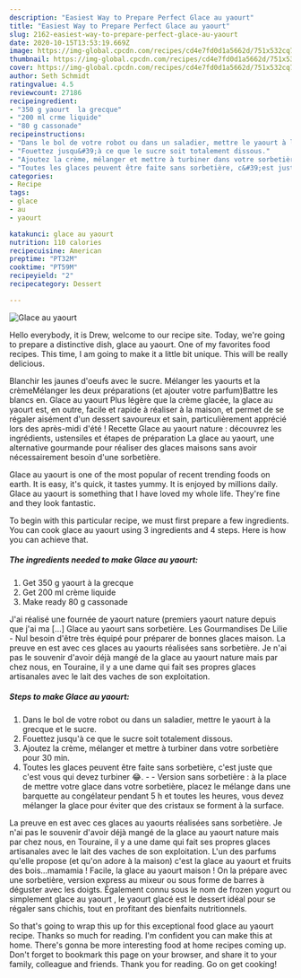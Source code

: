 ```yaml
---
description: "Easiest Way to Prepare Perfect Glace au yaourt"
title: "Easiest Way to Prepare Perfect Glace au yaourt"
slug: 2162-easiest-way-to-prepare-perfect-glace-au-yaourt
date: 2020-10-15T13:53:19.669Z
image: https://img-global.cpcdn.com/recipes/cd4e7fd0d1a5662d/751x532cq70/glace-au-yaourt-photo-principale-de-la-recette.jpg
thumbnail: https://img-global.cpcdn.com/recipes/cd4e7fd0d1a5662d/751x532cq70/glace-au-yaourt-photo-principale-de-la-recette.jpg
cover: https://img-global.cpcdn.com/recipes/cd4e7fd0d1a5662d/751x532cq70/glace-au-yaourt-photo-principale-de-la-recette.jpg
author: Seth Schmidt
ratingvalue: 4.5
reviewcount: 27186
recipeingredient:
- "350 g yaourt  la grecque"
- "200 ml crme liquide"
- "80 g cassonade"
recipeinstructions:
- "Dans le bol de votre robot ou dans un saladier, mettre le yaourt à la grecque et le sucre."
- "Fouettez jusqu&#39;à ce que le sucre soit totalement dissous."
- "Ajoutez la crème, mélanger et mettre à turbiner dans votre sorbetière pour 30 min."
- "Toutes les glaces peuvent être faite sans sorbetière, c&#39;est juste que c&#39;est vous qui devez turbiner 😂.  Version sans sorbetière : à la place de mettre votre glace dans votre sorbetière, placez le mélange dans une barquette au congélateur pendant 5 h et toutes les heures, vous devez mélanger la glace pour éviter que des cristaux se forment à la surface."
categories:
- Recipe
tags:
- glace
- au
- yaourt

katakunci: glace au yaourt 
nutrition: 110 calories
recipecuisine: American
preptime: "PT32M"
cooktime: "PT59M"
recipeyield: "2"
recipecategory: Dessert

---
```



![Glace au yaourt](https://img-global.cpcdn.com/recipes/cd4e7fd0d1a5662d/751x532cq70/glace-au-yaourt-photo-principale-de-la-recette.jpg)

Hello everybody, it is Drew, welcome to our recipe site. Today, we're going to prepare a distinctive dish, glace au yaourt. One of my favorites food recipes. This time, I am going to make it a little bit unique. This will be really delicious.

Blanchir les jaunes d&#39;oeufs avec le sucre. Mélanger les yaourts et la crèmeMélanger les deux préparations (et ajouter votre parfum)Battre les blancs en. Glace au yaourt Plus légère que la crème glacée, la glace au yaourt est, en outre, facile et rapide à réaliser à la maison, et permet de se régaler aisément d&#39;un dessert savoureux et sain, particulièrement apprécié lors des après-midi d&#39;été ! Recette Glace au yaourt nature : découvrez les ingrédients, ustensiles et étapes de préparation La glace au yaourt, une alternative gourmande pour réaliser des glaces maisons sans avoir nécessairement besoin d&#39;une sorbetière.

Glace au yaourt is one of the most popular of recent trending foods on earth. It is easy, it's quick, it tastes yummy. It is enjoyed by millions daily. Glace au yaourt is something that I have loved my whole life. They're fine and they look fantastic.


To begin with this particular recipe, we must first prepare a few ingredients. You can cook glace au yaourt using 3 ingredients and 4 steps. Here is how you can achieve that.

<!--inarticleads1-->

##### The ingredients needed to make Glace au yaourt:

1. Get 350 g yaourt à la grecque
1. Get 200 ml crème liquide
1. Make ready 80 g cassonade


J&#39;ai réalisé une fournée de yaourt nature (premiers yaourt nature depuis que j&#39;ai ma […] Glace au yaourt sans sorbetière. Les Gourmandises De Lilie - Nul besoin d&#39;être très équipé pour préparer de bonnes glaces maison. La preuve en est avec ces glaces au yaourts réalisées sans sorbetière. Je n&#39;ai pas le souvenir d&#39;avoir déjà mangé de la glace au yaourt nature mais par chez nous, en Touraine, il y a une dame qui fait ses propres glaces artisanales avec le lait des vaches de son exploitation. 

<!--inarticleads2-->

##### Steps to make Glace au yaourt:

1. Dans le bol de votre robot ou dans un saladier, mettre le yaourt à la grecque et le sucre.
1. Fouettez jusqu&#39;à ce que le sucre soit totalement dissous.
1. Ajoutez la crème, mélanger et mettre à turbiner dans votre sorbetière pour 30 min.
1. Toutes les glaces peuvent être faite sans sorbetière, c&#39;est juste que c&#39;est vous qui devez turbiner 😂. -  - Version sans sorbetière : à la place de mettre votre glace dans votre sorbetière, placez le mélange dans une barquette au congélateur pendant 5 h et toutes les heures, vous devez mélanger la glace pour éviter que des cristaux se forment à la surface.


La preuve en est avec ces glaces au yaourts réalisées sans sorbetière. Je n&#39;ai pas le souvenir d&#39;avoir déjà mangé de la glace au yaourt nature mais par chez nous, en Touraine, il y a une dame qui fait ses propres glaces artisanales avec le lait des vaches de son exploitation. L&#39;un des parfums qu&#39;elle propose (et qu&#39;on adore à la maison) c&#39;est la glace au yaourt et fruits des bois…mamamia ! Facile, la glace au yaourt maison ! On la prépare avec une sorbetière, version express au mixeur ou sous forme de barres à déguster avec les doigts. Également connu sous le nom de frozen yogurt ou simplement glace au yaourt , le yaourt glacé est le dessert idéal pour se régaler sans chichis, tout en profitant des bienfaits nutritionnels. 

So that's going to wrap this up for this exceptional food glace au yaourt recipe. Thanks so much for reading. I'm confident you can make this at home. There's gonna be more interesting food at home recipes coming up. Don't forget to bookmark this page on your browser, and share it to your family, colleague and friends. Thank you for reading. Go on get cooking!
